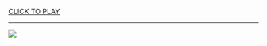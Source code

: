 
<a href="https://premium76.site?title=unblocked_games_dragon_ball_z&ref=13M">CLICK TO PLAY</a></h3>
<hr>

<a href="https://premium76.site?title=unblocked_games_dragon_ball_z&ref=13M"><img src="https://clearcache.store/games.png"></a>


